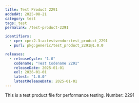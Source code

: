 ```yaml
---
title: Test Product 2291
addedAt: 2025-08-21
category: test
tags: test
permalink: /test-product-2291

identifiers:
  - cpe: cpe:2.3:a:testvendor:test_product_2291
  - purl: pkg:generic/test_product_2291@1.0.0

releases:
  - releaseCycle: "1.0"
    codename: "Test Codename 2291"
    releaseDate: 2025-01-01
    eol: 2026-01-01
    latest: "1.0.0"
    latestReleaseDate: 2025-01-01
---
```


This is a test product file for performance testing. Number: 2291
